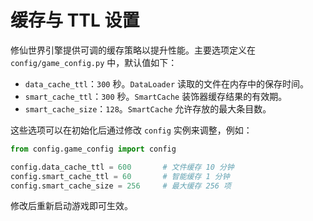 # 缓存与 TTL 设置

修仙世界引擎提供可调的缓存策略以提升性能。主要选项定义在 `config/game_config.py` 中，默认值如下：

- `data_cache_ttl`：`300` 秒。`DataLoader` 读取的文件在内存中的保存时间。
- `smart_cache_ttl`：`300` 秒。`SmartCache` 装饰器缓存结果的有效期。
- `smart_cache_size`：`128`。`SmartCache` 允许存放的最大条目数。

这些选项可以在初始化后通过修改 `config` 实例来调整，例如：

```python
from config.game_config import config

config.data_cache_ttl = 600       # 文件缓存 10 分钟
config.smart_cache_ttl = 60       # 智能缓存 1 分钟
config.smart_cache_size = 256     # 最大缓存 256 项
```

修改后重新启动游戏即可生效。
